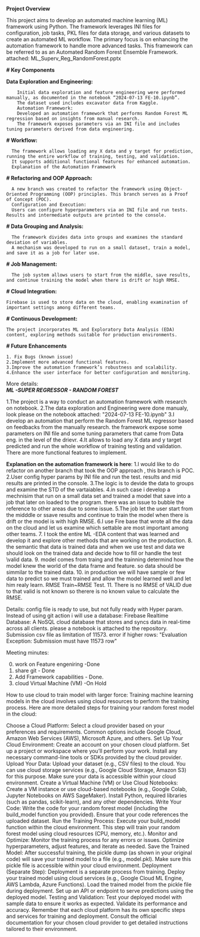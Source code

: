 **Project Overview**


This project aims to develop an automated machine learning (ML) framework using Python. The framework leverages INI files for configuration, job tasks, PKL files for data storage, and various datasets to create an automated ML workflow. The primary focus is on enhancing the automation framework to handle more advanced tasks. This framework can be referred to as an Automated Random Forest Ensemble Framework. 
attached:  ML_Superv_Reg_RandomForest.pptx

**# Key Components**
  
  **Data Exploration and Engineering:**
  
        Initial data exploration and feature engineering were performed manually, as documented in the notebook “2024-07-13 FE-10.ipynb”.
        The dataset used includes excavator data from Kaggle.
        Automation Framework:
        Developed an automation framework that performs Random Forest ML regression based on insights from manual research.
        The framework exposes parameters via an INI file and includes tuning parameters derived from data engineering.
        
**# Workflow:**

      The framework allows loading any X data and y target for prediction, running the entire workflow of training, testing, and validation.
      It supports additional functional features for enhanced automation.
      Explanation of the Automation Framework
**# Refactoring and OOP Approach:**

      A new branch was created to refactor the framework using Object-Oriented Programming (OOP) principles. This branch serves as a Proof of Concept (POC).
      Configuration and Execution:
      Users can configure hyperparameters via an INI file and run tests. Results and intermediate outputs are printed to the console.
**# Data Grouping and Analysis:**

      The framework divides data into groups and examines the standard deviation of variables.
      A mechanism was developed to run on a small dataset, train a model, and save it as a job for later use.
**# Job Management:**

      The job system allows users to start from the middle, save results, and continue training the model when there is drift or high RMSE.
**# Cloud Integration:**

    Firebase is used to store data on the cloud, enabling examination of important settings among different teams.
**# Continuous Development:**

    The project incorporates ML and Exploratory Data Analysis (EDA) content, exploring methods suitable for production environments.
**# Future Enhancements**

    1. Fix Bugs (known issue)
    2.Implement more advanced functional features.
    3.Improve the automation framework’s robustness and scalability.
    4.Enhance the user interface for better configuration and monitoring.
               
                      
                      
More details:              
                      ***ML -SUPER REGRESSOR - RANDOM FOREST***

1.The project is a way to conduct an automation framework with research on notebook.
2.The data exploration and Engineering were done manualy, look please on the notebook attached: "2024-07-13  FE-10.ipynb"
3.I develop an automation that perform the Random Forest ML regressor based on feedbacks from the manually research. the framework expose some parameters on INI file and some tuning parameters that came from Data eng. in the level of the drievr.
4.It allows to load any X data and y target predicted and run the whole workflow of training testing and validation. There are more functional features to implement.

**Explanation on the automation framework is here**:
  1.I would like to do refactor on another branch that took the OOP approach , this branch is POC.
  2.User config hyper params by INI file and run the test. results and mid results are printed in the console.
  3.The logic is to devide the data to groups and examine the STD of the vartaiables.
  4.in such case i develop a mechnisim that run on a small data set and trained a model that save into a job that later on loaded to the program. there was an issue to bubble the reference to other areas  due to some issue.
  5.The job let the user start from the midddle or ssave results and continue to train the model when there is drift or the model is with high RMSE.
  6.I use Fire base that wrote all the data on the cloud and let us examine which settable are most important among other teams.
  7. I took the entire ML -EDA content  that was learned and develop it and explore other methods that are working on the production.
  8. the semantic that data  is trained data and when we use test and data we should look on the trained data and decide how to fill or handle the test \valid data.
  9. model comes from traing and the trainning determind how the model knew the world of the data frame and feature. so data should be simmilar to the trained data.
  10. in production we will have sample or few data to predict so we must trained and allow the model learned well and let him realy learn. RMSE Train~RMSE Test. 
  11. There is no RMSE of VALID due to that valid  is not known so therere is no known value to calculate the RMSE.
  

Details:
config file is ready to use, but not fully ready with Hyper param.
Instead of using git action i will use a database: Firebase Realtime Database: A NoSQL cloud database that stores and syncs data in real-time across all clients.
please 
a notebook is attached to the repository. 
Submission csv file as limitation  of 11573. error if higher rows: "Evaluation Exception: Submission must have 11573 row"

Meeting minutes: 

0. work on Feature engeniring -Done
1. share git - Done 
2. Add Framework capabilities - Done.
3. cloud Virtual Machine (VM)  -On Hold




How to use cloud to train  model with larger force:
Training machine learning models in the cloud involves using cloud resources to perform the training process. Here are more detailed steps for training your random forest model in the cloud:

Choose a Cloud Platform: Select a cloud provider based on your preferences and requirements. Common options include Google Cloud, Amazon Web Services (AWS), Microsoft Azure, and others.
Set Up Your Cloud Environment:
Create an account on your chosen cloud platform.
Set up a project or workspace where you’ll perform your work.
Install any necessary command-line tools or SDKs provided by the cloud provider.
Upload Your Data:
Upload your dataset (e.g., CSV files) to the cloud. You can use cloud storage services (e.g., Google Cloud Storage, Amazon S3) for this purpose.
Make sure your data is accessible within your cloud environment.
Create a Virtual Machine (VM) or Use Cloud Notebooks:
Create a VM instance or use cloud-based notebooks (e.g., Google Colab, Jupyter Notebooks on AWS SageMaker).
Install Python, required libraries (such as pandas, scikit-learn), and any other dependencies.
Write Your Code:
Write the code for your random forest model (including the build_model function you provided).
Ensure that your code references the uploaded dataset.
Run the Training Process:
Execute your build_model function within the cloud environment.
This step will train your random forest model using cloud resources (CPU, memory, etc.).
Monitor and Optimize:
Monitor the training process for any errors or issues.
Optimize hyperparameters, adjust features, and iterate as needed.
Save the Trained Model:
After successful training, the pickle dump (as shown in your original code) will save your trained model to a file (e.g., model.pkl).
Make sure this pickle file is accessible within your cloud environment.
Deployment (Separate Step):
Deployment is a separate process from training.
Deploy your trained model using cloud services (e.g., Google Cloud ML Engine, AWS Lambda, Azure Functions).
Load the trained model from the pickle file during deployment.
Set up an API or endpoint to serve predictions using the deployed model.
Testing and Validation:
Test your deployed model with sample data to ensure it works as expected.
Validate its performance and accuracy.
Remember that each cloud platform has its own specific steps and services for training and deployment. Consult the official documentation for your chosen cloud provider to get detailed instructions tailored to their environment.
